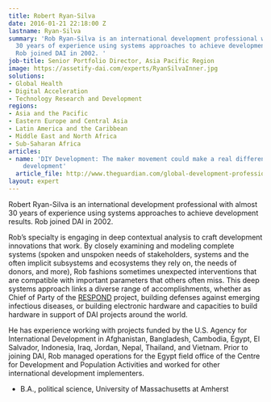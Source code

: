 ```yaml
---
title: Robert Ryan-Silva
date: 2016-01-21 22:18:00 Z
lastname: Ryan-Silva
summary: 'Rob Ryan-Silva is an international development professional with almost
  30 years of experience using systems approaches to achieve development results.
  Rob joined DAI in 2002. '
job-title: Senior Portfolio Director, Asia Pacific Region
image: https://assetify-dai.com/experts/RyanSilvaInner.jpg
solutions:
- Global Health
- Digital Acceleration
- Technology Research and Development
regions:
- Asia and the Pacific
- Eastern Europe and Central Asia
- Latin America and the Caribbean
- Middle East and North Africa
- Sub-Saharan Africa
articles:
- name: 'DIY Development: The maker movement could make a real difference to international
    development'
  article_file: http://www.theguardian.com/global-development-professionals-network/dai-partner-zone/2014/aug/21/diy-development
layout: expert
---
```


Robert Ryan-Silva is an international development professional with almost 30 years of experience using systems approaches to achieve development results. Rob joined DAI in 2002. 

Rob’s specialty is engaging in deep contextual analysis to craft development innovations that work. By closely examining and modeling complete systems (spoken and unspoken needs of stakeholders, systems and the often implicit subsystems and ecosystems they rely on, the needs of donors, and more), Rob fashions sometimes unexpected interventions that are compatible with important parameters that others often miss. This deep systems approach links a diverse range of accomplishments, whether as Chief of Party of the [RESPOND](https://www.dai.com/our-work/projects/worldwide-respond) project, building defenses against emerging infectious diseases, or building electronic hardware and capacities to build hardware in support of DAI projects around the world.  

He has experience working with projects funded by the U.S. Agency for International Development in Afghanistan, Bangladesh, Cambodia, Egypt, El Salvador, Indonesia, Iraq, Jordan, Nepal, Thailand, and Vietnam. Prior to joining DAI, Rob managed operations for the Egypt field office of the Centre for Development and Population Activities and worked for other international development implementers. 

* B.A., political science, University of Massachusetts at Amherst